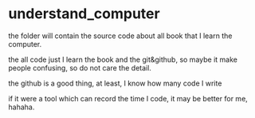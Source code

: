 # understand_computer
the folder will contain the source code about all  book that I learn the computer.

the all code just I learn the book and the git&github, so maybe it make people confusing, so do not care the detail.

the github is a good thing, at least, I know how many code I write

if it were a tool which can record the time I code, it may be better for me, hahaha.
